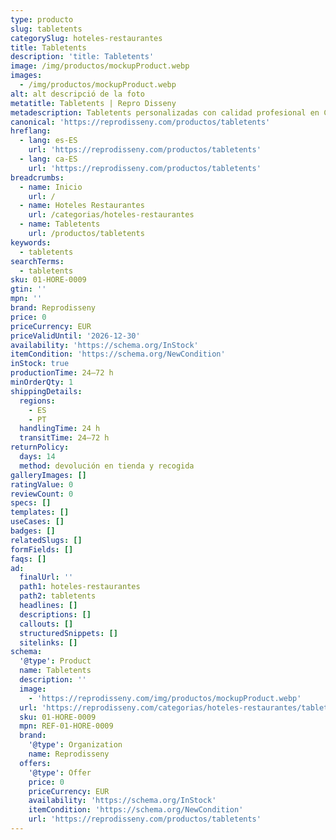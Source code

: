 ```yaml
---
type: producto
slug: tabletents
categorySlug: hoteles-restaurantes
title: Tabletents
description: 'title: Tabletents'
image: /img/productos/mockupProduct.webp
images:
  - /img/productos/mockupProduct.webp
alt: alt descripció de la foto
metatitle: Tabletents | Repro Disseny
metadescription: Tabletents personalizadas con calidad profesional en Cataluña.
canonical: 'https://reprodisseny.com/productos/tabletents'
hreflang:
  - lang: es-ES
    url: 'https://reprodisseny.com/productos/tabletents'
  - lang: ca-ES
    url: 'https://reprodisseny.com/productos/tabletents'
breadcrumbs:
  - name: Inicio
    url: /
  - name: Hoteles Restaurantes
    url: /categorias/hoteles-restaurantes
  - name: Tabletents
    url: /productos/tabletents
keywords:
  - tabletents
searchTerms:
  - tabletents
sku: 01-HORE-0009
gtin: ''
mpn: ''
brand: Reprodisseny
price: 0
priceCurrency: EUR
priceValidUntil: '2026-12-30'
availability: 'https://schema.org/InStock'
itemCondition: 'https://schema.org/NewCondition'
inStock: true
productionTime: 24–72 h
minOrderQty: 1
shippingDetails:
  regions:
    - ES
    - PT
  handlingTime: 24 h
  transitTime: 24–72 h
returnPolicy:
  days: 14
  method: devolución en tienda y recogida
galleryImages: []
ratingValue: 0
reviewCount: 0
specs: []
templates: []
useCases: []
badges: []
relatedSlugs: []
formFields: []
faqs: []
ad:
  finalUrl: ''
  path1: hoteles-restaurantes
  path2: tabletents
  headlines: []
  descriptions: []
  callouts: []
  structuredSnippets: []
  sitelinks: []
schema:
  '@type': Product
  name: Tabletents
  description: ''
  image:
    - 'https://reprodisseny.com/img/productos/mockupProduct.webp'
  url: 'https://reprodisseny.com/categorias/hoteles-restaurantes/tabletents'
  sku: 01-HORE-0009
  mpn: REF-01-HORE-0009
  brand:
    '@type': Organization
    name: Reprodisseny
  offers:
    '@type': Offer
    price: 0
    priceCurrency: EUR
    availability: 'https://schema.org/InStock'
    itemCondition: 'https://schema.org/NewCondition'
    url: 'https://reprodisseny.com/productos/tabletents'
---
```


